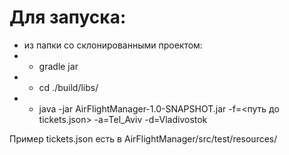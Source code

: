 # Для запуска:
- из папки со склонированными проектом: 
- - gradle jar
- - cd ./build/libs/ 
- - java -jar AirFlightManager-1.0-SNAPSHOT.jar -f=<путь до tickets.json> -a=Tel_Aviv -d=Vladivostok

Пример tickets.json есть в AirFlightManager/src/test/resources/